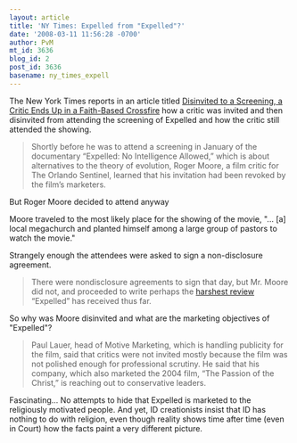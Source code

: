 ```yaml
---
layout: article
title: 'NY Times: Expelled from "Expelled"?'
date: '2008-03-11 11:56:28 -0700'
author: PvM
mt_id: 3636
blog_id: 2
post_id: 3636
basename: ny_times_expell
---
```

The New York Times reports in an article titled [Disinvited to a Screening, a Critic Ends Up in a Faith-Based Crossfire](http://www.nytimes.com/2008/03/10/business/media/10stein.html) how a critic was invited and then disinvited from attending the screening of Expelled and how the critic still attended the showing.

> Shortly before he was to attend a screening in January of the documentary “Expelled: No Intelligence Allowed,” which is about alternatives to the theory of evolution, Roger Moore, a film critic for The Orlando Sentinel, learned that his invitation had been revoked by the film’s marketers.

But Roger Moore decided to attend anyway

Moore traveled to the most likely place for the showing of the movie, "... \[a\] local megachurch and planted himself among a large group of pastors to watch the movie."

Strangely enough the attendees were asked to sign a non-disclosure agreement.

> There were nondisclosure agreements to sign that day, but Mr. Moore did not, and proceeded to write perhaps the [harshest review](http://blogs.orlandosentinel.com/entertainment_movies_blog/2008/02/is-ben-stein-th.html) “Expelled” has received thus far.

So why was Moore disinvited and what are the marketing objectives of "Expelled"?

> Paul Lauer, head of Motive Marketing, which is handling publicity for the film, said that critics were not invited mostly because the film was not polished enough for professional scrutiny. He said that his company, which also marketed the 2004 film, “The Passion of the Christ,” is reaching out to conservative leaders.

Fascinating... No attempts to hide that Expelled is marketed to the religiously motivated people. And yet, ID creationists insist that ID has nothing to do with religion, even though reality shows time after time (even in Court) how the facts paint a very different picture.

